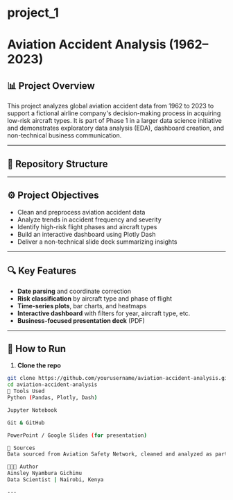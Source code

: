 # project_1
# Aviation Accident Analysis (1962–2023)

## 📊 Project Overview

This project analyzes global aviation accident data from 1962 to 2023 to support a fictional airline company's decision-making process in acquiring low-risk aircraft types. It is part of Phase 1 in a larger data science initiative and demonstrates exploratory data analysis (EDA), dashboard creation, and non-technical business communication.

---

## 📁 Repository Structure


---

## ⚙️ Project Objectives

- Clean and preprocess aviation accident data
- Analyze trends in accident frequency and severity
- Identify high-risk flight phases and aircraft types
- Build an interactive dashboard using Plotly Dash
- Deliver a non-technical slide deck summarizing insights

---

## 🔍 Key Features

- **Date parsing** and coordinate correction
- **Risk classification** by aircraft type and phase of flight
- **Time-series plots**, bar charts, and heatmaps
- **Interactive dashboard** with filters for year, aircraft type, etc.
- **Business-focused presentation deck** (PDF)

---

## 🚀 How to Run

1. **Clone the repo**

```bash
git clone https://github.com/yourusername/aviation-accident-analysis.git
cd aviation-accident-analysis
🧰 Tools Used
Python (Pandas, Plotly, Dash)

Jupyter Notebook

Git & GitHub

PowerPoint / Google Slides (for presentation)

📎 Sources
Data sourced from Aviation Safety Network, cleaned and analyzed as part of an educational project.

👩🏽‍💻 Author
Ainsley Nyambura Gichimu
Data Scientist | Nairobi, Kenya

---

